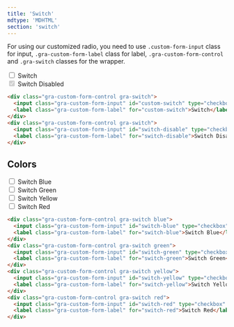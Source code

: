 ```yaml
---
title: 'Switch'
mdtype: 'MDHTML'
section: 'switch'
---
```


For using our customized radio, you need to use `.custom-form-input` class for input, `.gra-custom-form-label` class for label, `.gra-custom-form-control` and `.gra-switch` classes for the wrapper.

<div class="gra-doc-s-wrapper">
  <div class="gra-custom-form-control gra-switch">
    <input class="gra-custom-form-input" id="custom-switch" type="checkbox" name="" />
    <label class="gra-custom-form-label" for="user-content-custom-switch">Switch</label>
  </div>
  <div class="gra-custom-form-control gra-switch">
    <input class="gra-custom-form-input" id="switch-disable" type="checkbox" disabled checked />
    <label class="gra-custom-form-label" for="user-content-switch-disable">Switch Disabled</label>
  </div>
</div>

```html
<div class="gra-custom-form-control gra-switch">
  <input class="gra-custom-form-input" id="custom-switch" type="checkbox" name="" />
  <label class="gra-custom-form-label" for="custom-switch">Switch</label>
</div>
<div class="gra-custom-form-control gra-switch">
  <input class="gra-custom-form-input" id="switch-disable" type="checkbox" disabled checked />
  <label class="gra-custom-form-label" for="switch-disable">Switch Disabled</label>
</div>
```

## Colors

<div class="gra-doc-s-wrapper">
  <div class="gra-custom-form-control gra-switch blue">
    <input class="gra-custom-form-input" id="switch-blue" type="checkbox" />
    <label class="gra-custom-form-label" for="user-content-switch-blue">Switch Blue</label>
  </div>
  <div class="gra-custom-form-control gra-switch green">
    <input class="gra-custom-form-input" id="switch-green" type="checkbox" />
    <label class="gra-custom-form-label" for="user-content-switch-green">Switch Green</label>
  </div>
  <div class="gra-custom-form-control gra-switch yellow">
    <input class="gra-custom-form-input" id="switch-yellow" type="checkbox" />
    <label class="gra-custom-form-label" for="user-content-switch-yellow">Switch Yellow</label>
  </div>
  <div class="gra-custom-form-control gra-switch red">
    <input class="gra-custom-form-input" id="switch-red" type="checkbox" />
    <label class="gra-custom-form-label" for="user-content-switch-red">Switch Red</label>
  </div>
</div>


```html
<div class="gra-custom-form-control gra-switch blue">
  <input class="gra-custom-form-input" id="switch-blue" type="checkbox" />
  <label class="gra-custom-form-label" for="switch-blue">Switch Blue</label>
</div>
<div class="gra-custom-form-control gra-switch green">
  <input class="gra-custom-form-input" id="switch-green" type="checkbox" />
  <label class="gra-custom-form-label" for="switch-green">Switch Green</label>
</div>
<div class="gra-custom-form-control gra-switch yellow">
  <input class="gra-custom-form-input" id="switch-yellow" type="checkbox" />
  <label class="gra-custom-form-label" for="switch-yellow">Switch Yellow</label>
</div>
<div class="gra-custom-form-control gra-switch red">
  <input class="gra-custom-form-input" id="switch-red" type="checkbox" />
  <label class="gra-custom-form-label" for="switch-red">Switch Red</label>
</div>
```
